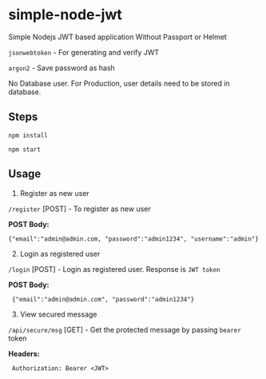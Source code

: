 # simple-node-jwt

Simple Nodejs JWT based application Without Passport or Helmet

`jsonwebtoken` - For generating and verify JWT

`argon2` - Save password as hash

No Database user. For Production, user details need to be stored in database.

## Steps
  
    npm install
    
    npm start
    
## Usage

1. Register as new user

`/register` [POST] - To register as new user

**POST Body:**

    {"email":"admin@admin.com, "password":"admin1234", "username":"admin"}

2. Login as registered user

`/login` [POST] - Login as registered user. Response is `JWT token`

**POST Body:**
    
     {"email":"admin@admin.com", "password":"admin1234"}
     
3. View secured message

`/api/secure/msg` [GET] - Get the protected message by passing `bearer` token

**Headers:**

     Authorization: Bearer <JWT>
  
  
